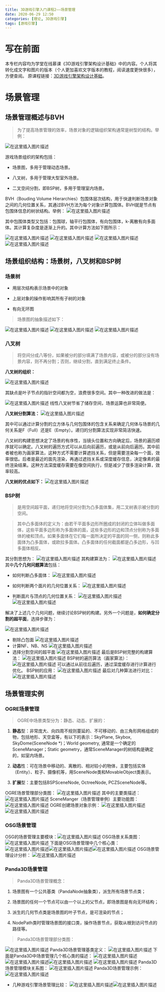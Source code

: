 ```yaml
---
title: 3D游戏引擎入门课程2——场景管理
date: 2020-06-29 12:50
categories: [理论, 3D游戏引擎]
tags: [游戏引擎]
---
```


# 写在前面

本专栏内容均为学堂在线慕课《3D游戏引擎架构设计基础》中的内容。个人将其转化成文字和图片的版本（个人更加喜欢文字版本的教程，阅读速度更快很多），方便查阅。
原课程链接：[3D游戏引擎架构设计基础](https://next.xuetangx.com/course/SCUT00001001532/1515566?fromArray=learn_title)。

# 场景管理

## 场景管理概述与BVH

> 为了提高场景管理的效率，场景对象的逻辑组织架构通常是树型的结构。举例：

![在这里插入图片描述](https://picbed.olimi.icu//img/202303291906523.png)

游戏场景组织的架构包括：

- 场景图，多用于管理动态场景。

- 八叉树，多用于管理大型室外场景。

- 二叉空间分割，即BSP树，多用于管理室内场景。

BVH（Bouding Volume Hierarchies）包围体层次结构，用于快速判断场景对象之间的几何位置关系，其通过BVH方法为每个对象计算包围体。BVH就是节点有包围体信息的树状结构。举例：
![在这里插入图片描述](https://picbed.olimi.icu//img/202303291906524.png)

其中包围体类型又包括：包围球，轴平行包围体，有向包围体，k-离散有向多面体。其计算复杂度是逐渐上升的。其中计算方法如下图所示：

![在这里插入图片描述](https://picbed.olimi.icu//img/202303291906525.png)
![在这里插入图片描述](https://picbed.olimi.icu//img/202303291906526.png)
![在这里插入图片描述](https://picbed.olimi.icu//img/202303291906527.png)![在这里插入图片描述](https://picbed.olimi.icu//img/202303291906529.png)

## 场景组织结构：场景树，八叉树和BSP树

### 场景树

- 用层次结构表示场景中的对象

- 上层对象的操作影响其所有子树的对象

- 有向无环图

> 场景图的抽象描述如下：

![在这里插入图片描述](https://picbed.olimi.icu//img/202303291906530.png)
![在这里插入图片描述](https://picbed.olimi.icu//img/202303291906531.png)
![在这里插入图片描述](https://picbed.olimi.icu//img/202303291906532.png)

### 八叉树

> 将空间分成八等份，如果被分的部分填满了场景内容，或被分的部分没有场景内容，则不再分割；否则，继续分割，直到满足终止条件。

**八叉树的组织：**

![在这里插入图片描述](https://picbed.olimi.icu//img/202303291906533.png)

其缺点是叶子节点的指针空间都为空，浪费很多空间。其中一种改进的做法是：

![在这里插入图片描述](https://picbed.olimi.icu//img/202303291906534.png)
线性八叉树节省了储存空间，场景运算也非常简便。

**八叉树分割算法：**
![在这里插入图片描述](https://picbed.olimi.icu//img/202303291906535.png)

其中可以通过计算分割的立方体与几何包围体的包含关系来确定几何体与场景的几何关系是F（Full）还是E（Empty）。递归的分割算法实现非常简洁快速。

八叉树的构建思想决定了场景的有序性，当镜头位置和方向确定后，场景的遍历顺序就可以确定。八叉树的遍历方式可以从后向前遍历，或是从前向后遍历。其中前者被也称为画家算法，这种方式不需要计算遮挡关系，但是需要渲染每一个面，效率很低。后者是最近的面先渲染，再通过遮挡关系或深度缓存信息，决定像素的最终渲染结果。这种方法深度缓存需要在像空间执行，但是减少了很多渲染计算，效率较高。

**八叉树的优点如下：**
![在这里插入图片描述](https://picbed.olimi.icu//img/202303291906536.png)

### BSP树

>是用空间超平面，递归地将空间分割为凸多面体集，用二叉树表示被分割的空间。

>其中凸多面体的定义为：由若干平面多边形所圈成的封闭的立体叫做多面体，这些平面多边形称为多面体的面，这些多边形的边和顶点分别称为多面体的棱和顶点。如果多面体在它们每一面所决定的平面的同一侧，则称此多面体为凸多面体，或欧拉多面体。凸多面体的任何截面都是凸多边形，与凹多面体相反。

其分割思想为：
![在这里插入图片描述](https://picbed.olimi.icu//img/202303291906537.png)
其构建算法为：
![在这里插入图片描述](https://picbed.olimi.icu//img/202303291906538.png)
其中**几个几何问题算法**包括：

- 如何判断凸多面体：
![在这里插入图片描述](https://picbed.olimi.icu//img/202303291906539.png)

- 如何判断两个面片的几何位置关系：
![在这里插入图片描述](https://picbed.olimi.icu//img/202303291906540.png)
- 判断面片与顶点的几何位置关系：
![在这里插入图片描述](https://picbed.olimi.icu//img/202303291906541.png)
![在这里插入图片描述](https://picbed.olimi.icu//img/202303291906542.png)

解决了上述几个几何问题，继续讨论BSP树的构建。另外一个问题是，**如何确定分割的超平面**，选择步骤为：

![在这里插入图片描述](https://picbed.olimi.icu//img/202303291906544.png)

- 剔除凸包面
![在这里插入图片描述](https://picbed.olimi.icu//img/202303291906545.png)
- 计算NF、NB、NS
![在这里插入图片描述](https://picbed.olimi.icu//img/202303291906546.png)
- 选择分割空间的超平面
![在这里插入图片描述](https://picbed.olimi.icu//img/202303291906547.png)
最后是BSP树完整的构建算法：
![在这里插入图片描述](https://picbed.olimi.icu//img/202303291906548.png)
BSP树的遍历算法（画家算法）：
![在这里插入图片描述](https://picbed.olimi.icu//img/202303291906549.png)
可以通过从前往后遍历，通过深度缓存进行计算进行优化。
BSP树的应用：
![在这里插入图片描述](https://picbed.olimi.icu//img/202303291906550.png)
最后对几种算法进行对比：
![在这里插入图片描述](https://picbed.olimi.icu//img/202303291906551.png)

## 场景管理实例

### OGRE场景管理

> OGRE中场景类型分为：静态、动态、扩展的：

1. **静态**型：非常庞大、向四周不规则蔓延的、不可移动的、由三角形网格组成的物，包括地形、天空盒等，有以下的表示：SkyPlane, Skybox, SkyDome(SceneNode \*)；World geometry, 通常是一个确定的SceneManager；Static geometry，通常SceneManager的树结构是确定的，如室内场景。

2. **动态**性：可在场景中移动的、离散的、相对较小的物体，主要包括实体（Entity）、粒子、摄像机等，用SceneNode类和MovableObject类表示。

3. **扩展**型：主要包括BSPSceneNode, OctreeNode, PCZSceneNode等。

OGRE场景管理部分类图：
![在这里插入图片描述](https://picbed.olimi.icu//img/202303291906552.png)
其中的主要类描述：
![在这里插入图片描述](https://picbed.olimi.icu//img/202303291906553.png)
SceneManger（场景管理单例）主要功能图：![在这里插入图片描述](https://picbed.olimi.icu//img/202303291906554.png)
OGRE创建场景对象示例：
![在这里插入图片描述](https://picbed.olimi.icu//img/202303291906555.png)![在这里插入图片描述](https://picbed.olimi.icu//img/202303291906556.png)

### OSG场景管理

OSG的场景管理主要模块：![在这里插入图片描述](https://picbed.olimi.icu//img/202303291906557.png)
OSG场景关系类图：
![在这里插入图片描述](https://picbed.olimi.icu//img/202303291906558.png)
下面是OSG场景管理中几个核心类：
![在这里插入图片描述](https://picbed.olimi.icu//img/202303291906559.png)![在这里插入图片描述](https://picbed.olimi.icu//img/202303291906560.png)![在这里插入图片描述](https://picbed.olimi.icu//img/202303291906561.png)
OSG场景管理设计分析：
![在这里插入图片描述](https://picbed.olimi.icu//img/202303291906562.png)

### Panda3D场景管理

> Panda3D场景管理概念：

1. 场景图有一个公共基类（PandaNode抽象类），派生所有场景节点类；

2. 场景图的任何一个节点可以由一个以上的父节点，即场景图是有向无环结构；

3. 派生的几何节点类是场景图的叶子节点，是可渲染的节点；

4. NodePath类时管理场景图的接口类，操作场景节点，获取从根到访问节点的路径等。

> Panda3D场景管理部分类图：

![在这里插入图片描述](https://picbed.olimi.icu//img/202303291906563.png)
Panda3D场景管理基类定义：
![在这里插入图片描述](https://picbed.olimi.icu//img/202303291906564.png)
下面是Panda3D中场景管理几个核心类的描述：
![在这里插入图片描述](https://picbed.olimi.icu//img/202303291906565.png)
![在这里插入图片描述](https://picbed.olimi.icu//img/202303291906566.png)![在这里插入图片描述](https://picbed.olimi.icu//img/202303291906567.png)
![在这里插入图片描述](https://picbed.olimi.icu//img/202303291906568.png)
Panda3D场景管理模块关系图：
![在这里插入图片描述](https://picbed.olimi.icu//img/202303291906569.png)
Panda3D场景管理示例：
![在这里插入图片描述](https://picbed.olimi.icu//img/202303291906570.png)

- 几种游戏引擎场景管理比较：
![在这里插入图片描述](https://picbed.olimi.icu//img/202303291906571.png)![在这里插入图片描述](https://picbed.olimi.icu//img/202303291906572.png)
